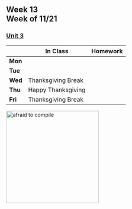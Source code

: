 ## Week 13 <br>Week of 11/21

### [Unit 3](/apcsp/curriculum/3)

  |       |In Class               |Homework   |
  |-------|---------              |---------  |
  |**Mon**| | |
  |**Tue**| | |
  |**Wed**|Thanksgiving Break | |
  |**Thu**|Happy Thanksgiving | |
  |**Fri**|Thanksgiving Break | |


<meta http-equiv="refresh" content="300"/>
  
<img src="https://www.digitaltechnologylabs.com/wp-content/uploads/2019/06/11.png" alt="afraid to compile" height="250">
